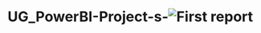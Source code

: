 # UG_PowerBI-Project-s-![First report](https://github.com/user-attachments/assets/ac1b1075-8976-4101-a8ac-e3ad338e5d7c)
